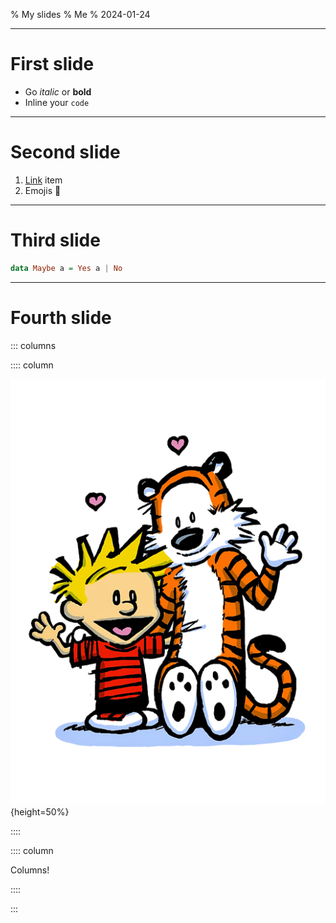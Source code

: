 % My slides
% Me
% 2024-01-24

---

# First slide

- Go _italic_ or **bold**
- Inline your `code`

---

# Second slide

1. [Link](http://www.link.com) item
2. Emojis 👋

---

# Third slide

```haskell
data Maybe a = Yes a | No
```

---

# Fourth slide

::: columns

:::: column

![](example.png){height=50%}

::::

:::: column

Columns!

::::

:::

